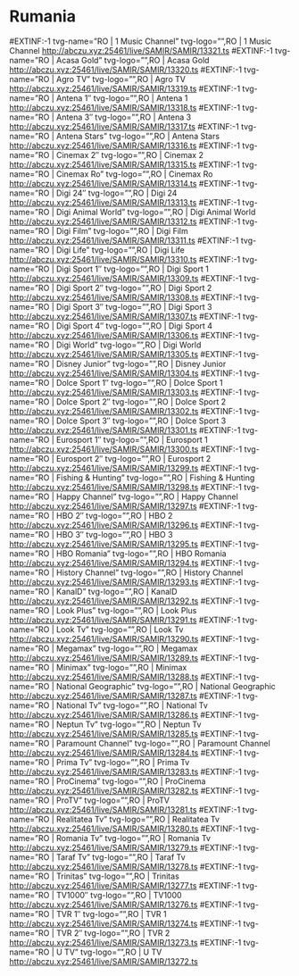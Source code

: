 # Rumania 

#EXTINF:-1 tvg-name=”RO |  1 Music Channel” tvg-logo=””,RO |  1 Music Channel
 http://abczu.xyz:25461/live/SAMIR/SAMIR/13321.ts
#EXTINF:-1 tvg-name=”RO |  Acasa Gold” tvg-logo=””,RO |  Acasa Gold
 http://abczu.xyz:25461/live/SAMIR/SAMIR/13320.ts
#EXTINF:-1 tvg-name=”RO |  Agro TV” tvg-logo=””,RO |  Agro TV
 http://abczu.xyz:25461/live/SAMIR/SAMIR/13319.ts
#EXTINF:-1 tvg-name=”RO |  Antena 1″ tvg-logo=””,RO |  Antena 1
 http://abczu.xyz:25461/live/SAMIR/SAMIR/13318.ts
#EXTINF:-1 tvg-name=”RO |  Antena 3″ tvg-logo=””,RO |  Antena 3
 http://abczu.xyz:25461/live/SAMIR/SAMIR/13317.ts
#EXTINF:-1 tvg-name=”RO |  Antena Stars” tvg-logo=””,RO |  Antena Stars
 http://abczu.xyz:25461/live/SAMIR/SAMIR/13316.ts
#EXTINF:-1 tvg-name=”RO |  Cinemax 2″ tvg-logo=””,RO |  Cinemax 2
 http://abczu.xyz:25461/live/SAMIR/SAMIR/13315.ts
#EXTINF:-1 tvg-name=”RO |  Cinemax Ro” tvg-logo=””,RO |  Cinemax Ro
 http://abczu.xyz:25461/live/SAMIR/SAMIR/13314.ts
#EXTINF:-1 tvg-name=”RO |  Digi 24″ tvg-logo=””,RO |  Digi 24
 http://abczu.xyz:25461/live/SAMIR/SAMIR/13313.ts
#EXTINF:-1 tvg-name=”RO |  Digi Animal World” tvg-logo=””,RO |  Digi Animal World
 http://abczu.xyz:25461/live/SAMIR/SAMIR/13312.ts
#EXTINF:-1 tvg-name=”RO |  Digi Film” tvg-logo=””,RO |  Digi Film
 http://abczu.xyz:25461/live/SAMIR/SAMIR/13311.ts
#EXTINF:-1 tvg-name=”RO |  Digi Life” tvg-logo=””,RO |  Digi Life
 http://abczu.xyz:25461/live/SAMIR/SAMIR/13310.ts
#EXTINF:-1 tvg-name=”RO |  Digi Sport 1″ tvg-logo=””,RO |  Digi Sport 1
 http://abczu.xyz:25461/live/SAMIR/SAMIR/13309.ts
#EXTINF:-1 tvg-name=”RO |  Digi Sport 2″ tvg-logo=””,RO |  Digi Sport 2
 http://abczu.xyz:25461/live/SAMIR/SAMIR/13308.ts
#EXTINF:-1 tvg-name=”RO |  Digi Sport 3″ tvg-logo=””,RO |  Digi Sport 3
 http://abczu.xyz:25461/live/SAMIR/SAMIR/13307.ts
#EXTINF:-1 tvg-name=”RO |  Digi Sport 4″ tvg-logo=””,RO |  Digi Sport 4
 http://abczu.xyz:25461/live/SAMIR/SAMIR/13306.ts
#EXTINF:-1 tvg-name=”RO |  Digi World” tvg-logo=””,RO |  Digi World
 http://abczu.xyz:25461/live/SAMIR/SAMIR/13305.ts
#EXTINF:-1 tvg-name=”RO |  Disney Junior” tvg-logo=””,RO |  Disney Junior
 http://abczu.xyz:25461/live/SAMIR/SAMIR/13304.ts
#EXTINF:-1 tvg-name=”RO |  Dolce Sport 1″ tvg-logo=””,RO |  Dolce Sport 1
 http://abczu.xyz:25461/live/SAMIR/SAMIR/13303.ts
#EXTINF:-1 tvg-name=”RO |  Dolce Sport 2″ tvg-logo=””,RO |  Dolce Sport 2
 http://abczu.xyz:25461/live/SAMIR/SAMIR/13302.ts
#EXTINF:-1 tvg-name=”RO |  Dolce Sport 3″ tvg-logo=””,RO |  Dolce Sport 3
 http://abczu.xyz:25461/live/SAMIR/SAMIR/13301.ts
#EXTINF:-1 tvg-name=”RO |  Eurosport 1″ tvg-logo=””,RO |  Eurosport 1
 http://abczu.xyz:25461/live/SAMIR/SAMIR/13300.ts
#EXTINF:-1 tvg-name=”RO |  Eurosport 2″ tvg-logo=””,RO |  Eurosport 2
 http://abczu.xyz:25461/live/SAMIR/SAMIR/13299.ts
#EXTINF:-1 tvg-name=”RO |  Fishing & Hunting” tvg-logo=””,RO |  Fishing & Hunting
 http://abczu.xyz:25461/live/SAMIR/SAMIR/13298.ts
#EXTINF:-1 tvg-name=”RO |  Happy Channel” tvg-logo=””,RO |  Happy Channel
 http://abczu.xyz:25461/live/SAMIR/SAMIR/13297.ts
#EXTINF:-1 tvg-name=”RO |  HBO 2″ tvg-logo=””,RO |  HBO 2
 http://abczu.xyz:25461/live/SAMIR/SAMIR/13296.ts
#EXTINF:-1 tvg-name=”RO |  HBO 3″ tvg-logo=””,RO |  HBO 3
 http://abczu.xyz:25461/live/SAMIR/SAMIR/13295.ts
#EXTINF:-1 tvg-name=”RO |  HBO Romania” tvg-logo=””,RO |  HBO Romania
 http://abczu.xyz:25461/live/SAMIR/SAMIR/13294.ts
#EXTINF:-1 tvg-name=”RO |  History Channel” tvg-logo=””,RO |  History Channel
 http://abczu.xyz:25461/live/SAMIR/SAMIR/13293.ts
#EXTINF:-1 tvg-name=”RO |  KanalD” tvg-logo=””,RO |  KanalD
 http://abczu.xyz:25461/live/SAMIR/SAMIR/13292.ts
#EXTINF:-1 tvg-name=”RO |  Look Plus” tvg-logo=””,RO |  Look Plus
 http://abczu.xyz:25461/live/SAMIR/SAMIR/13291.ts
#EXTINF:-1 tvg-name=”RO |  Look Tv” tvg-logo=””,RO |  Look Tv
 http://abczu.xyz:25461/live/SAMIR/SAMIR/13290.ts
#EXTINF:-1 tvg-name=”RO |  Megamax” tvg-logo=””,RO |  Megamax
 http://abczu.xyz:25461/live/SAMIR/SAMIR/13289.ts
#EXTINF:-1 tvg-name=”RO |  Minimax” tvg-logo=””,RO |  Minimax
 http://abczu.xyz:25461/live/SAMIR/SAMIR/13288.ts
#EXTINF:-1 tvg-name=”RO |  National Geographic” tvg-logo=””,RO |  National Geographic
 http://abczu.xyz:25461/live/SAMIR/SAMIR/13287.ts
#EXTINF:-1 tvg-name=”RO |  National Tv” tvg-logo=””,RO |  National Tv
 http://abczu.xyz:25461/live/SAMIR/SAMIR/13286.ts
#EXTINF:-1 tvg-name=”RO |  Neptun Tv” tvg-logo=””,RO |  Neptun Tv
 http://abczu.xyz:25461/live/SAMIR/SAMIR/13285.ts
#EXTINF:-1 tvg-name=”RO |  Paramount Channel” tvg-logo=””,RO |  Paramount Channel
 http://abczu.xyz:25461/live/SAMIR/SAMIR/13284.ts
#EXTINF:-1 tvg-name=”RO |  Prima Tv” tvg-logo=””,RO |  Prima Tv
 http://abczu.xyz:25461/live/SAMIR/SAMIR/13283.ts
#EXTINF:-1 tvg-name=”RO |  ProCinema” tvg-logo=””,RO |  ProCinema
 http://abczu.xyz:25461/live/SAMIR/SAMIR/13282.ts
#EXTINF:-1 tvg-name=”RO |  ProTV” tvg-logo=””,RO |  ProTV
 http://abczu.xyz:25461/live/SAMIR/SAMIR/13281.ts
#EXTINF:-1 tvg-name=”RO |  Realitatea Tv” tvg-logo=””,RO |  Realitatea Tv
 http://abczu.xyz:25461/live/SAMIR/SAMIR/13280.ts
#EXTINF:-1 tvg-name=”RO |  Romania Tv” tvg-logo=””,RO |  Romania Tv
 http://abczu.xyz:25461/live/SAMIR/SAMIR/13279.ts
#EXTINF:-1 tvg-name=”RO |  Taraf Tv” tvg-logo=””,RO |  Taraf Tv
 http://abczu.xyz:25461/live/SAMIR/SAMIR/13278.ts
#EXTINF:-1 tvg-name=”RO |  Trinitas” tvg-logo=””,RO |  Trinitas
 http://abczu.xyz:25461/live/SAMIR/SAMIR/13277.ts
#EXTINF:-1 tvg-name=”RO |  TV1000″ tvg-logo=””,RO |  TV1000
 http://abczu.xyz:25461/live/SAMIR/SAMIR/13276.ts
#EXTINF:-1 tvg-name=”RO |  TVR 1″ tvg-logo=””,RO |  TVR 1
 http://abczu.xyz:25461/live/SAMIR/SAMIR/13274.ts
#EXTINF:-1 tvg-name=”RO |  TVR 2″ tvg-logo=””,RO |  TVR 2
 http://abczu.xyz:25461/live/SAMIR/SAMIR/13273.ts
#EXTINF:-1 tvg-name=”RO |  U TV” tvg-logo=””,RO |  U TV
 http://abczu.xyz:25461/live/SAMIR/SAMIR/13272.ts

